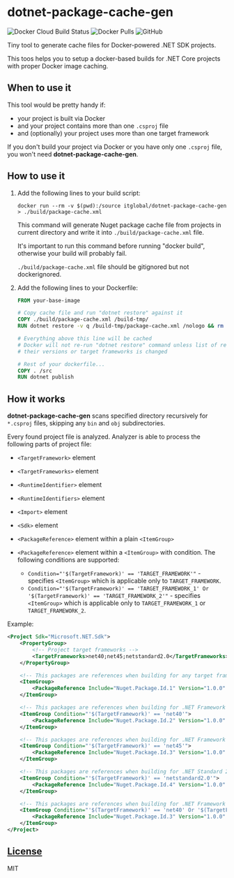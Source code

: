 # dotnet-package-cache-gen

![Docker Cloud Build Status](https://img.shields.io/docker/cloud/build/itglobal/dotnet-package-cache-gen?style=flat-square)
![Docker Pulls](https://img.shields.io/docker/pulls/itglobal/dotnet-package-cache-gen?style=flat-square)
![GitHub](https://img.shields.io/github/license/itglobal/dotnet-package-cache-gen?style=flat-square)

Tiny tool to generate cache files for Docker-powered .NET SDK projects.

This toos helps you to setup a docker-based builds for .NET Core projects with proper Docker image caching.

## When to use it

This tool would be pretty handy if:

* your project is built via Docker
* and your project contains more than one `.csproj` file
* and (optionally) your project uses more than one target framework

If you don't build your project via Docker or you have only one `.csproj` file,
you won't need **dotnet-package-cache-gen**.

## How to use it

1. Add the following lines to your build script:

   ```shell
   docker run --rm -v $(pwd):/source itglobal/dotnet-package-cache-gen > ./build/package-cache.xml
   ```

   This command will generate Nuget package cache file from projects in current directory
   and write it into `./build/package-cache.xml` file.

   It's important to run this command before running "docker build", otherwise your build will probably fail.

   `./build/package-cache.xml` file should be gitignored but not dockerignored.

2. Add the following lines to your Dockerfile:

   ```Dockerfile
   FROM your-base-image

   # Copy cache file and run "dotnet restore" against it
   COPY ./build/package-cache.xml /build-tmp/
   RUN dotnet restore -v q /build-tmp/package-cache.xml /nologo && rm -rf /build-tmp

   # Everything above this line will be cached
   # Docker will not re-run "dotnet restore" command unless list of referenced nuget packages,
   # their versions or target frameworks is changed

   # Rest of your dockerfile...
   COPY . /src
   RUN dotnet publish
   ```

## How it works

**dotnet-package-cache-gen** scans specified directory recursively for `*.csproj` files,
skipping any `bin` and `obj` subdirectories.

Every found project file is analyzed. Analyzer is able to process the following parts of project file:

* `<TargetFramework>` element
* `<TargetFrameworks>` element
* `<RuntimeIdentifier>` element
* `<RuntimeIdentifiers>` element
* `<Import>` element
* `<Sdk>` element
* `<PackageReference>` element within a plain `<ItemGroup>`
* `<PackageReference>` element within a `<ItemGroup>` with condition.
  The following conditions are supported:

  * `Condition="'$(TargetFramework)' == 'TARGET_FRAMEWORK'"` - specifies `<ItemGroup>` which is applicable only to `TARGET_FRAMEWORK`.
  * `Condition="'$(TargetFramework)' == 'TARGET_FRAMEWORK_1' Or '$(TargetFramework)' == 'TARGET_FRAMEWORK_2'"` - specifies
    `<ItemGroup>` which is applicable only to `TARGET_FRAMEWORK_1` or `TARGET_FRAMEWORK_2`.

Example:

```xml
<Project Sdk="Microsoft.NET.Sdk">
    <PropertyGroup>
        <!-- Project target frameworks -->
        <TargetFrameworks>net40;net45;netstandard2.0</TargetFrameworks>
    </PropertyGroup>

    <!-- This packages are references when building for any target framework -->
    <ItemGroup>
        <PackageReference Include="Nuget.Package.Id.1" Version="1.0.0" />
    </ItemGroup>

    <!-- This packages are references when building for .NET Framework 4.0 -->
    <ItemGroup Condition="'$(TargetFramework)' == 'net40'">
        <PackageReference Include="Nuget.Package.Id.2" Version="1.0.0" />
    </ItemGroup>

    <!-- This packages are references when building for .NET Framework 4.5 -->
    <ItemGroup Condition="'$(TargetFramework)' == 'net45'">
        <PackageReference Include="Nuget.Package.Id.3" Version="1.0.0" />
    </ItemGroup>

    <!-- This packages are references when building for .NET Standard 2.0 -->
    <ItemGroup Condition="'$(TargetFramework)' == 'netstandard2.0'">
        <PackageReference Include="Nuget.Package.Id.4" Version="1.0.0" />
    </ItemGroup>

    <!-- This packages are references when building for .NET Framework 4.0 or .NET Framework 4.5 -->
    <ItemGroup Condition="'$(TargetFramework)' == 'net40' Or '$(TargetFramework)' == 'net45'">
        <PackageReference Include="Nuget.Package.Id.3" Version="1.0.0" />
    </ItemGroup>
</Project>
```

## [License](LICENSE)

MIT
